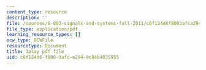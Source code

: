 ```yaml
---
content_type: resource
description: ''
file: /courses/6-003-signals-and-systems-fall-2011/c6f124d6f8003afca2949c84b4035955_4PlHFcfB8DA.pdf
file_type: application/pdf
learning_resource_types: []
ocw_type: OCWFile
resourcetype: Document
title: 3play pdf file
uid: c6f124d6-f800-3afc-a294-9c84b4035955
---
```


